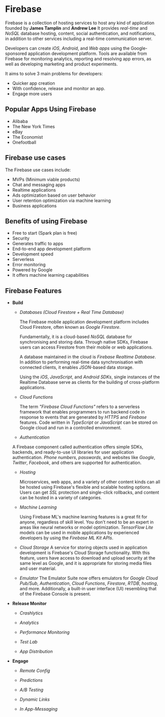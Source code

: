 # Firebase

Firebase is a collection of hosting services to host any kind of application founded by **James Tamplin**
and **Andrew Lee** It provides *real-time* and *NoSQL* database hosting, content, social authentication, and notifications, in addition to other services including a real-time communication server.

Developers can create *iOS*, *Android*, and *Web apps* using the Google-sponsored application development platform. Tools are available from Firebase for monitoring analytics, reporting and resolving app errors, as well as developing marketing and product experiments.

It aims to solve 3 main problems for developers:
- Quicker app creation
- With confidence, release and monitor an app.
- Engage more users

## Popular Apps Using Firebase
- Alibaba
- The New York Times
- eBay 
- The Economist
- Onefootball

## Firebase use cases
The Firebase use cases include:
- MVPs (Minimum viable products)
- Chat and messaging apps
- Realtime applications
- Ads optimization based on user behavior
- User retention optimization via machine learning
- Business applications

## Benefits of using Firebase
- Free to start (Spark plan is free)
- Security
- Generates traffic to apps
- End-to-end app development platform
- Development speed
- Serverless
- Error monitoring
- Powered by Google
- It offers machine learning capabilities

## Firebase Features

* __Build__
  * _Databases (Cloud Firestore + Real Time Database)_  

    The Firebase mobile application development platform includes Cloud Firestore, often known as _Google Firestore_.

    Fundamentally, it is a cloud-based _NoSQL_ database for synchronising and storing data. Through native SDKs, Firebase users can access Firestore from their mobile or web applications.

    A database maintained in the cloud is _Firebase Realtime Database_. In addition to performing real-time data synchronisation with connected clients, it enables _JSON_-based data storage.

    Using the _iOS_, _JavaScript_, and _Android SDKs_, single instances of the Realtime Database serve as clients for the building of cross-platform applications.

  * _Cloud Functions_

    The term _"Firebase Cloud Functions"_ refers to a serverless framework that enables programmers to run backend code in response to events that are generated by _HTTPS_ and _Firebase_ features. Code written in _TypeScript_ or _JavaScript_ can be stored on Google cloud and run in a controlled environment.

  * _Authentication_
   
   A Firebase component called authentication offers simple SDKs, backends, and ready-to-use UI libraries for user application authentication. _Phone numbers_, _passwords_, and websites like _Google_, _Twitter_, _Facebook_, and others are supported for authentication.

  * _Hosting_

    Microservices, web apps, and a variety of other content kinds can all be hosted using Firebase's flexible and scalable hosting options. Users can get _SSL_ protection and single-click rollbacks, and content can be hosted in a variety of categories.

  * _Machine Learning_
  
    Using Firebase ML's machine learning features is a great fit for anyone, regardless of skill level. You don't need to be an expert in areas like neural networks or model optimization. _TensorFlow Lite_ models can be used in mobile applications by experienced developers by using the _Firebase ML Kit APIs_.

  * _Cloud Storage_
    A service for storing objects used in application development is Firebase's Cloud Storage functionality. With this feature, users have access to download and upload security at the same level as Google, and it is appropriate for storing media files and user material.

  * _Emulator_
    The Emulator Suite now offers emulators for _Google Cloud Pub/Sub_, _Authentication_, _Cloud Functions_, _Firestore_, _RTDB_, _hosting_, and more. Additionally, a built-in user interface (UI) resembling that of the Firebase Console is present.
  
* __Release Monitor__
  * _Crashlytics_

  * _Analytics_

  * _Performance Monitoring_

  * _Test Lab_

  * _App Distribution_

  
* __Engage__
  * _Remote Config_
  
  * _Predictions_

  * _A/B Testing_

  * _Dynamic Links_

  * _In App-Messaging_

